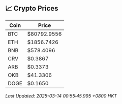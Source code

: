 ## 📈 Crypto Prices

| Coin | Price |
| ---- | ----- |
| BTC | $80792.9556 |
| ETH | $1856.7426 |
| BNB | $578.4096 |
| CRV | $0.3867 |
| ARB | $0.3373 |
| OKB | $41.3306 |
| DOGE | $0.1650 |

_Last Updated: 2025-03-14 00:55:45.995 +0800 HKT_